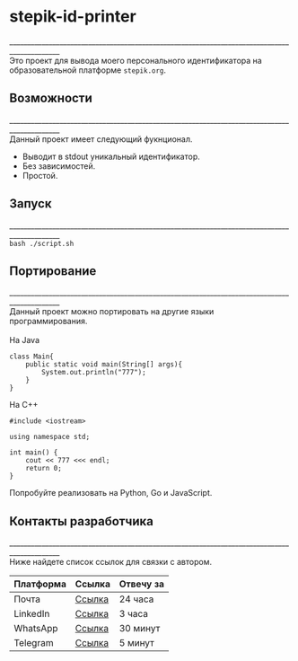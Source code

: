 
<h1>stepik-id-printer</h1>
____________________________________________________________________________________________<br>
Это проект для вывода моего персонального идентификатора на образовательной платформе <code>stepik.org</code>.
<h2>Возможности</h2>
____________________________________________________________________________________________<br>
Данный проект имеет следующий фукнционал.
<ul>
  <li>Выводит в stdout уникальный идентификатор.</li>
  <li>Без зависимостей.</li>
  <li>Простой.</li>
</ul> 
<h2>Запуск</h2>
____________________________________________________________________________________________<br>
<code>bash ./script.sh</code>
<h2>Портирование</h2>
____________________________________________________________________________________________ <br>
Данный проект можно портировать на другие языки программирования. <br><br>
На Java <br>

```
class Main{
    public static void main(String[] args){
        System.out.println("777");
    }
}
```
На C++ <br>

```
#include <iostream>

using namespace std;

int main() {
    cout << 777 <<< endl;
    return 0;
}
```
Попробуйте реализовать на Python, Go и JavaScript.
<h2>Контакты разработчика</h2>
____________________________________________________________________________________________ <br>
Ниже найдете список ссылок для связки с автором. <br>

| Платформа | Ссылка                                                               | Отвечу за |
|-----------|----------------------------------------------------------------------|-----------|
| Почта     | [Ссылка](mailto:bakytzhanuly.alihan@gmail.com)                       | 24 часа   |
| LinkedIn  | [Ссылка](https://www.linkedin.com/in/alihan-bakytzhanuly-522889187/) | 3 часа    |
| WhatsApp  | [Ссылка](https://wa.me/+77713710765)                                 | 30 минут  |
| Telegram  | [Ссылка](https://t.me/AlihanBakytzhanuly)                            | 5 минут   |






